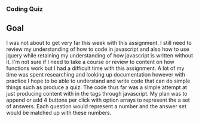### Coding Quiz

## Goal
I was not about to get very far this week with this assignment. I still need to review my understanding of how to code in javascript and also how to use jquery while retaining my understanding of how javascript is written without it. I'm not sure if I need to take a course or review to content on how functions work but I had a difficult time with this assignment. A lot of my time was spent researching and looking up documentation however with practice I hope to be able to understand and write code that can do simple things such as produce a quiz. The code thus far was a simple attempt at just producing content with in the tags through javascript. My plan was to append or add 4 buttons per click with option arrays to represent the a set of answers. Each question would represent a number and the answer set would be matched up with these numbers.